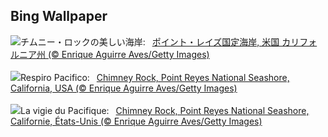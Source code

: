 ## Bing Wallpaper
![](https://www.bing.com/th?id=OHR.PointReyesSeashore_JA-JP7685899201_UHD.jpg&w=1000)チムニー・ロックの美しい海岸:&nbsp;&ensp;[ポイント・レイズ国定海岸, 米国 カリフォルニア州 (© Enrique Aguirre Aves/Getty Images)](https://www.bing.com/th?id=OHR.PointReyesSeashore_JA-JP7685899201_UHD.jpg)
<br><br/>
![](https://www.bing.com/th?id=OHR.PointReyesSeashore_IT-IT5474043109_UHD.jpg&w=1000)Respiro Pacifico:&nbsp;&ensp;[Chimney Rock, Point Reyes National Seashore, California, USA (© Enrique Aguirre Aves/Getty Images)](https://www.bing.com/th?id=OHR.PointReyesSeashore_IT-IT5474043109_UHD.jpg)
<br><br/>
![](https://www.bing.com/th?id=OHR.PointReyesSeashore_FR-FR5791711233_UHD.jpg&w=1000)La vigie du Pacifique:&nbsp;&ensp;[Chimney Rock, Point Reyes National Seashore, Californie, États-Unis (© Enrique Aguirre Aves/Getty Images)](https://www.bing.com/th?id=OHR.PointReyesSeashore_FR-FR5791711233_UHD.jpg)
<br><br/>
